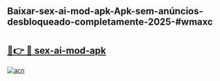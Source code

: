 ## Baixar-sex-ai-mod-apk-Apk-sem-anúncios-desbloqueado-completamente-2025-#wmaxc

# <h2><a href="https://ainizakaria.my?title=sex-ai-mod-apk&ref=20M">🔗👉 🔴 sex-ai-mod-apk</a></h2>

[![acn](https://github.com/user-attachments/assets/0f9c940e-d8b0-45ae-aac7-cd30a18b3e1c)](https://ainizakaria.my?title=sex-ai-mod-apk&ref=20M)

